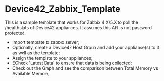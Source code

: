 # Device42_Zabbix_Template
This is a sample template that works for Zabbix 4.X/5.X to poll the /healthstats of Device42 appliances. It
assumes this API is not password protected.
- Import template to zabbix server;
- Optionally, create a Device42 Host Group and add your appliance(s) to it as well as the template;
- Assign the template to your appliances;
- ECheck 'Latest Data' to ensure that data is being collected;
- Check out the Graph and see the comparison between Total Memory vs Available Memory;
